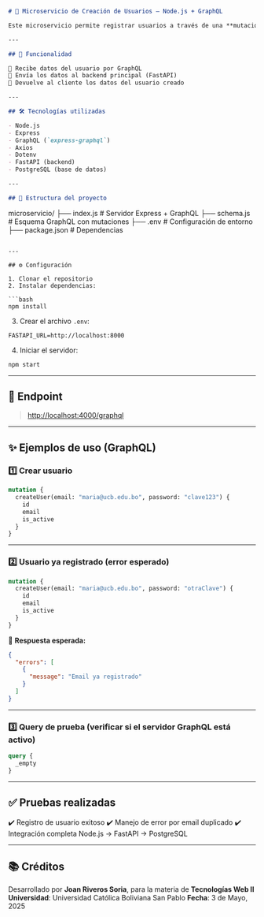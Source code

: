 ```markdown
# 🧠 Microservicio de Creación de Usuarios — Node.js + GraphQL

Este microservicio permite registrar usuarios a través de una **mutación GraphQL**. Los datos son enviados a un backend FastAPI mediante una llamada REST (`POST /users/register`), el cual los almacena en una base de datos PostgreSQL.

---

## 📌 Funcionalidad

🔹 Recibe datos del usuario por GraphQL  
🔹 Envía los datos al backend principal (FastAPI)  
🔹 Devuelve al cliente los datos del usuario creado

---

## 🛠️ Tecnologías utilizadas

- Node.js
- Express
- GraphQL (`express-graphql`)
- Axios
- Dotenv
- FastAPI (backend)
- PostgreSQL (base de datos)

---

## 📂 Estructura del proyecto

```

microservicio/
├── index.js         # Servidor Express + GraphQL
├── schema.js        # Esquema GraphQL con mutaciones
├── .env             # Configuración de entorno
├── package.json     # Dependencias

````

---

## ⚙️ Configuración

1. Clonar el repositorio  
2. Instalar dependencias:

```bash
npm install
````

3. Crear el archivo `.env`:

```
FASTAPI_URL=http://localhost:8000
```

4. Iniciar el servidor:

```bash
npm start
```

---

## 🚀 Endpoint

> [http://localhost:4000/graphql](http://localhost:4000/graphql)

---

## ✨ Ejemplos de uso (GraphQL)

### 1️⃣ Crear usuario

```graphql
mutation {
  createUser(email: "maria@ucb.edu.bo", password: "clave123") {
    id
    email
    is_active
  }
}
```

---

### 2️⃣ Usuario ya registrado (error esperado)

```graphql
mutation {
  createUser(email: "maria@ucb.edu.bo", password: "otraClave") {
    id
    email
    is_active
  }
}
```

📨 **Respuesta esperada:**

```json
{
  "errors": [
    {
      "message": "Email ya registrado"
    }
  ]
}
```

---

### 3️⃣ Query de prueba (verificar si el servidor GraphQL está activo)

```graphql
query {
  _empty
}
```

---

## ✅ Pruebas realizadas

✔️ Registro de usuario exitoso
✔️ Manejo de error por email duplicado
✔️ Integración completa Node.js → FastAPI → PostgreSQL

---

## 📚 Créditos

Desarrollado por **Joan Riveros Soria**, para la materia de **Tecnologías Web II**
**Universidad**: Universidad Católica Boliviana San Pablo
**Fecha**: 3 de Mayo, 2025

```

